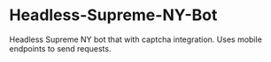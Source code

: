 # Headless-Supreme-NY-Bot
Headless Supreme NY bot that with captcha integration. Uses mobile endpoints to send requests.

